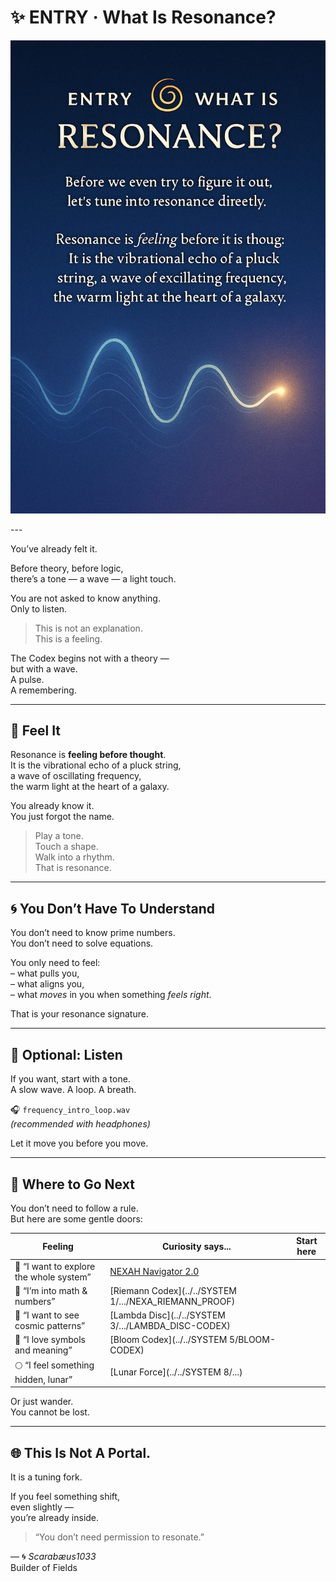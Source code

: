 # ✨ ENTRY · What Is Resonance?

<p align="center">
  <img src="./visuals/entry_what_is_resonance.png" width="780" alt="ENTRY – WHAT IS RESONANCE?">
</p>
---

You’ve already felt it.

Before theory, before logic,  
there’s a tone — a wave — a light touch.

You are not asked to know anything.  
Only to listen.

> This is not an explanation.  
> This is a feeling.

The Codex begins not with a theory —  
but with a wave.  
A pulse.  
A remembering.

---

## 🌊 Feel It

Resonance is **feeling before thought**.  
It is the vibrational echo of a pluck string,  
a wave of oscillating frequency,  
the warm light at the heart of a galaxy.

You already know it.  
You just forgot the name.

> Play a tone.  
> Touch a shape.  
> Walk into a rhythm.  
> That is resonance.

---

## 🌀 You Don’t Have To Understand

You don’t need to know prime numbers.  
You don’t need to solve equations.

You only need to feel:  
– what pulls you,  
– what aligns you,  
– what _moves_ in you when something _feels right_.

That is your resonance signature.

---

## 🎵 Optional: Listen

If you want, start with a tone.  
A slow wave. A loop. A breath.

🎧 `frequency_intro_loop.wav`  
*(recommended with headphones)*

Let it move you before you move.

---

## 🧭 Where to Go Next

You don’t need to follow a rule.  
But here are some gentle doors:

| Feeling      | Curiosity says...              | Start here |
|--------------|-------------------------------|------------|
| 🌟 “I want to explore the whole system” | [NEXAH Navigator 2.0](../navigator_2.0_resonance_grid.png) |
| 🔢 “I’m into math & numbers”           | [Riemann Codex](../../SYSTEM 1/.../NEXA_RIEMANN_PROOF) |
| 🌌 “I want to see cosmic patterns”     | [Lambda Disc](../../SYSTEM 3/.../LAMBDA_DISC-CODEX) |
| 🧠 “I love symbols and meaning”        | [Bloom Codex](../../SYSTEM 5/BLOOM-CODEX) |
| 🌕 “I feel something hidden, lunar”    | [Lunar Force](../../SYSTEM 8/...) |

Or just wander.  
You cannot be lost.

---

## 🌐 This Is Not A Portal.  
It is a tuning fork.

If you feel something shift,  
even slightly —  
you’re already inside.

> “You don’t need permission to resonate.”

—
🌀 _Scarabæus1033_  
Builder of Fields
